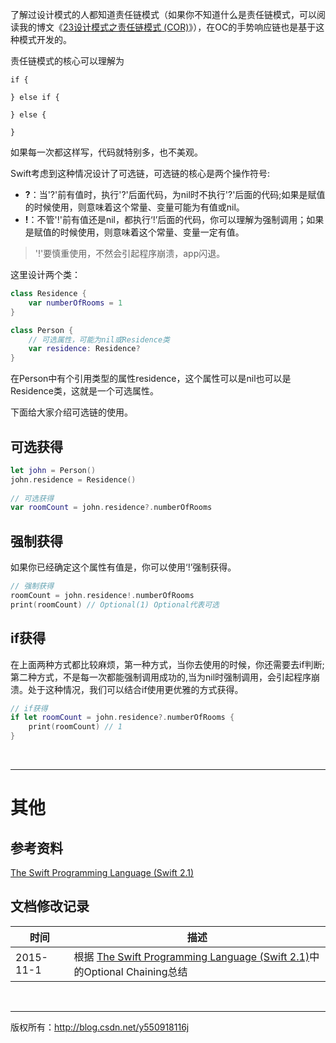 了解过设计模式的人都知道责任链模式（如果你不知道什么是责任链模式，可以阅读我的博文《[23设计模式之责任链模式 (COR)](http://blog.csdn.net/y550918116j/article/details/48596903)》），在OC的手势响应链也是基于这种模式开发的。

责任链模式的核心可以理解为

```
if {

} else if {

} else {

}
```
如果每一次都这样写，代码就特别多，也不美观。

Swift考虑到这种情况设计了可选链，可选链的核心是两个操作符号:

- **?**：当'?'前有值时，执行'?'后面代码，为nil时不执行'?'后面的代码;如果是赋值的时候使用，则意味着这个常量、变量可能为有值或nil。
- **!**：不管'!'前有值还是nil，都执行‘!’后面的代码，你可以理解为强制调用；如果是赋值的时候使用，则意味着这个常量、变量一定有值。

> '!'要慎重使用，不然会引起程序崩溃，app闪退。

这里设计两个类：

```Swift
class Residence {
    var numberOfRooms = 1
}

class Person {
    // 可选属性，可能为nil或Residence类
    var residence: Residence?
}
```

在Person中有个引用类型的属性residence，这个属性可以是nil也可以是Residence类，这就是一个可选属性。

下面给大家介绍可选链的使用。

## 可选获得

```Swift
let john = Person()
john.residence = Residence()
    
// 可选获得
var roomCount = john.residence?.numberOfRooms
```

## 强制获得

如果你已经确定这个属性有值是，你可以使用‘!’强制获得。
```Swift
// 强制获得
roomCount = john.residence!.numberOfRooms
print(roomCount) // Optional(1) Optional代表可选
```

## if获得

在上面两种方式都比较麻烦，第一种方式，当你去使用的时候，你还需要去if判断;第二种方式，不是每一次都能强制调用成功的,当为nil时强制调用，会引起程序崩溃。处于这种情况，我们可以结合if使用更优雅的方式获得。

```Swift
// if获得
if let roomCount = john.residence?.numberOfRooms {
    print(roomCount) // 1
}
```

&#160;

----------

# 其他

## 参考资料

 [The Swift Programming Language (Swift 2.1)](https://developer.apple.com/library/ios/documentation/Swift/Conceptual/Swift_Programming_Language/ErrorHandling.html)

## 文档修改记录

| 时间 | 描述 |
| ---- | ---- |
| 2015-11-1 | 根据 [The Swift Programming Language (Swift 2.1)](https://developer.apple.com/library/ios/documentation/Swift/Conceptual/Swift_Programming_Language/ErrorHandling.html)中的Optional Chaining总结 |

&#160;

----------

版权所有：http://blog.csdn.net/y550918116j